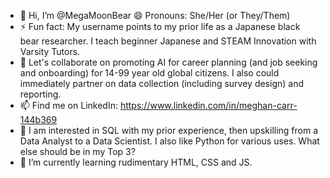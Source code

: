 - 👋 Hi, I’m @MegaMoonBear  😄 Pronouns: She/Her (or They/Them)
- ⚡ Fun fact: My username points to my prior life as a Japanese black bear researcher. I teach beginner Japanese and STEAM Innovation with Varsity Tutors.
- 💞️ Let's collaborate on promoting AI for career planning (and job seeking and onboarding) for 14-99 year old global citizens. I also could immediately partner on data collection (including survey design) and reporting. 
- 📫 Find me on LinkedIn: https://www.linkedin.com/in/meghan-carr-144b369 
- 👀 I am interested in SQL with my prior experience, then upskilling from a Data Analyst to a Data Scientist. I also like Python for various uses. What else should be in my Top 3?
- 🌱 I’m currently learning rudimentary HTML, CSS and JS. 



<!---
MegaMoonBear/MegaMoonBear is a ✨ special ✨ repository because its `README.md` (this file) appears on your GitHub profile.
You can click the Preview link to take a look at your changes.
--->
